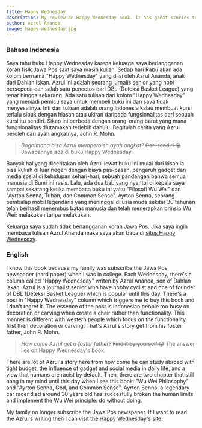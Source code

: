 ```yaml
---
title: Happy Wednesday
description: My review on Happy Wednesday book. It has great stories to make your Wednesday meaningful.
author: Azrul Ananda
image: happy-wednesday.jpg
---
```


### Bahasa Indonesia

Saya tahu buku Happy Wednesday karena keluarga saya berlangganan koran fisik Jawa Pos saat saya masih kuliah. Setiap hari Rabu akan ada kolom bernama "Happy Wednesday" yang diisi oleh Azrul Ananda, anak dari Dahlan Iskan. Azrul ini adalah seorang jurnalis senior yang hobi bersepeda dan salah satu pencetus dari DBL (Deteksi Basket League) yang tenar hingga sekarang. Ada satu tulisan dari kolom "Happy Wednesday" yang menjadi pemicu saya untuk membeli buku ini dan saya tidak menyesalinya. Inti dari tulisan adalah orang Indonesia kalau membuat kursi terlalu sibuk dengan hiasan atau ukiran daripada fungsionalitas dari sebuah kursi itu sendiri. Sikap ini berbeda dengan orang-orang barat yang mana fungsionalitas diutamakan terlebih dahulu. Begitulah cerita yang Azrul peroleh dari ayah angkatnya, John R. Mohn.

> *Bagaimana bisa Azrul memperoleh ayah angkat?* ~~Cari sendiri 😜~~ Jawabannya ada di buku Happy Wednesday.

Banyak hal yang diceritakan oleh Azrul lewat buku ini mulai dari kisah ia bisa kuliah di luar negeri dengan biaya pas-pasan, pengaruh gadget dan media sosial di kehidupan sehari-hari, sebuah pandangan bahwa semua manusia di Bumi ini rasis. Lalu, ada dua bab yang nyantol di kepala saya sampai sekarang ketika membaca buku ini yaitu "Filosofi Wu Wei" dan "Ayrton Senna, Tuhan, dan Common Sense". Ayrton Senna, seorang pembalap mobil legendaris yang meninggal di usia muda sekitar 30 tahunan telah berhasil menembus batas manusia dan telah menerapkan prinsip Wu Wei: melakukan tanpa melakukan.

Keluarga saya sudah tidak berlangganan koran Jawa Pos. Jika saya ingin membaca tulisan Azrul Ananda maka saya akan baca di [situs Happy Wednesday](https://www.happywednesday.id).

### English

I know this book because my family was subscribe the Jawa Pos newspaper (hard paper) when I was in college. Each Wednesday, there's a column called "Happy Wednesday" writen by Azrul Ananda, son of Dahlan Iskan. Azrul is a journalist senior who have hobby cyclist and one of founder of DBL (Deteksi Basket League) which is popular until this day. There's a post in "Happy Wednesday" column which triggers me to buy this book and I don't regret it. The essence of the post is Indonesian people too busy on decoration or carving when create a chair rather than functionality. This manner is different with western people which focus on the functionality first then decoration or carving. That's Azrul's story get from his foster father, John R. Mohn.

> *How come Azrul get a foster father?* ~~Find it by yourself 😜~~ The answer lies on Happy Wednesday's book.

There are lot of Azrul's story here from how come he can study abroad with tight budget, the influence of gadget and social media in daily life, and a view that humans are racist by default. Then, there are two chapter that still hang in my mind until this day when I see this book: "Wu Wei Philosophy" and "Ayrton Senna, God, and Common Sense". Ayrton Senna, a legendary car racer died around 30 years old has succesfully broken the human limits and implement the Wu Wei principle: do without doing.

My family no longer subscribe the Jawa Pos newspaper. If I want to read the Azrul's writing then I can visit the [Happy Wednesday's site](https://www.happywednesday.id).